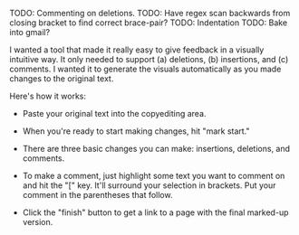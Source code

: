 TODO: Commenting on deletions.
TODO: Have regex scan backwards from closing bracket to find correct brace-pair?
TODO: Indentation 
TODO: Bake into gmail?

I wanted a tool that made it really easy to give feedback in a visually intuitive way. It only needed to support (a) deletions, (b) insertions, and (c) comments. I wanted it to generate the visuals automatically as you made changes to the original text.

Here's how it works:

* Paste your original text into the copyediting area.

* When you're ready to start making changes, hit "mark start."

* There are three basic changes you can make: insertions, deletions, and comments.

* To make a comment, just highlight some text you want to comment on and hit the "[" key. It'll surround your selection in brackets. Put your comment in the parentheses that follow.

* Click the "finish" button to get a link to a page with the final marked-up version.